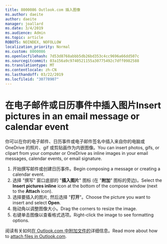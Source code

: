 ```yaml
---
title: 8000086 Outlook.com 插入图像
ms.author: daeite
author: daeite
manager: joallard
ms.date: 3/4/2019
ms.audience: Admin
ms.topic: article
ROBOTS: NOINDEX, NOFOLLOW
localization_priority: Normal
ms.custom: 8000086
ms.openlocfilehash: 7d53d8768abbb5db26bd353c4cc9696a66dd507c
ms.sourcegitcommit: 03a156a9c9740521155a30775492c7dff0982588
ms.translationtype: MT
ms.contentlocale: zh-CN
ms.lasthandoff: 03/22/2019
ms.locfileid: "30778907"
---
```

# <a name="insert-pictures-in-an-email-message-or-calendar-event"></a><span data-ttu-id="d373d-102">在电子邮件或日历事件中插入图片</span><span class="sxs-lookup"><span data-stu-id="d373d-102">Insert pictures in an email message or calendar event</span></span>

<span data-ttu-id="d373d-103">你可以在你的电子邮件、日历事件或电子邮件签名中插入来自你的电脑或 OneDrive 的照片、gif 或剪贴画作为内嵌图像。</span><span class="sxs-lookup"><span data-stu-id="d373d-103">You can insert photos, gifs, or clipart from your computer or OneDrive as inline images in your email messages, calendar events, or email signature.</span></span>

1. <span data-ttu-id="d373d-104">开始撰写邮件或创建日历事件。</span><span class="sxs-lookup"><span data-stu-id="d373d-104">Begin composing a message or creating a calendar event.</span></span>
2. <span data-ttu-id="d373d-105">选择 "撰写" 窗口底部的 "**插入图片**" 图标 (在 "**附加**" 图标的旁边)。</span><span class="sxs-lookup"><span data-stu-id="d373d-105">Select the **Insert pictures inline** icon at the bottom of the compose window (next to the **Attach** icon).</span></span>
3. <span data-ttu-id="d373d-106">选择要插入的图片, 然后选择 "**打开**"。</span><span class="sxs-lookup"><span data-stu-id="d373d-106">Choose the picture you want to insert and select **Open**.</span></span>
4. <span data-ttu-id="d373d-107">拖动角以调整图像大小。</span><span class="sxs-lookup"><span data-stu-id="d373d-107">Drag the corners to resize the image.</span></span>
5. <span data-ttu-id="d373d-108">右键单击图像以查看格式选项。</span><span class="sxs-lookup"><span data-stu-id="d373d-108">Right-click the image to see formatting options.</span></span>

<span data-ttu-id="d373d-109">阅读有关如何[在 Outlook.com 中附加文件的](https://support.office.com/article/8d7c1ea7-4e5f-44ce-bb6e-c5fcc92ba9ab)详细信息。</span><span class="sxs-lookup"><span data-stu-id="d373d-109">Read more about how to [attach files in Outlook.com](https://support.office.com/article/8d7c1ea7-4e5f-44ce-bb6e-c5fcc92ba9ab).</span></span>